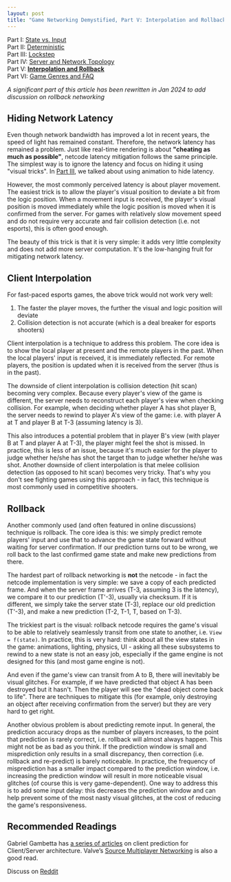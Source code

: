 ```yaml
---
layout: post
title: "Game Networking Demystified, Part V: Interpolation and Rollback"
---
```


Part I: [State vs. Input](https://ruoyusun.com/2019/03/28/game-networking-1.html)  
Part II: [Deterministic](https://ruoyusun.com/2019/03/29/game-networking-2.html)  
Part III: [Lockstep](https://ruoyusun.com/2019/04/06/game-networking-3.html)  
Part IV: [Server and Network Topology](https://ruoyusun.com/2019/04/07/game-networking-4.html)  
Part V: [**Interpolation and Rollback**](https://ruoyusun.com/2019/09/21/game-networking-5.html)  
Part VI: [Game Genres and FAQ](https://ruoyusun.com/2019/09/30/game-networking-6.html)  

*A significant part of this article has been rewritten in Jan 2024 to add discussion on rollback networking*

## Hiding Network Latency

Even though network bandwidth has improved a lot in recent years, the speed of light has remained constant. Therefore, the network latency has remained a problem. Just like real-time rendering is about **"cheating as much as possible"**, netcode latency mitigation follows the same principle. The simplest way is to ignore the latency and focus on hiding it using "visual tricks". In [Part III](https://ruoyusun.com/2019/04/06/game-networking-3.html), we talked about using animation to hide latency.

However, the most commonly perceived latency is about player movement. The easiest trick is to allow the player's visual position to deviate a bit from the logic position. When a movement input is received, the player's visual position is moved immediately while the logic position is moved when it is confirmed from the server. For games with relatively slow movement speed and do not require very accurate and fair collision detection (i.e. not esports), this is often good enough.

The beauty of this trick is that it is very simple: it adds very little complexity and does not add more server computation. It's the low-hanging fruit for mitigating network latency.

## Client Interpolation

For fast-paced esports games, the above trick would not work very well:

1. The faster the player moves, the further the visual and logic position will deviate
2. Collision detection is not accurate (which is a deal breaker for esports shooters)

Client interpolation is a technique to address this problem. The core idea is to show the local player at present and the remote players in the past. When the local players' input is received, it is immediately reflected. For remote players, the position is updated when it is received from the server (thus is in the past).

The downside of client interpolation is collision detection (hit scan) becoming very complex. Because every player's view of the game is different, the server needs to reconstruct each player's view when checking collision. For example, when deciding whether player A has shot player B, the server needs to rewind to player A's view of the game: i.e. with player A at T and player B at T-3 (assuming latency is 3).

This also introduces a potential problem that in player B's view (with player B at T and player A at T-3), the player might feel the shot is missed. In practice, this is less of an issue, because it's much easier for the player to judge whether he/she has shot the target than to judge whether he/she was shot. Another downside of client interpolation is that melee collision detection (as opposed to hit scan) becomes very tricky. That's why you don't see fighting games using this approach - in fact, this technique is most commonly used in competitive shooters.

## Rollback

Another commonly used (and often featured in online discussions) technique is rollback. The core idea is this: we simply predict remote players' input and use that to advance the game state forward without waiting for server confirmation. If our prediction turns out to be wrong, we roll back to the last confirmed game state and make new predictions from there.

The hardest part of rollback networking is **not** the netcode - in fact the netcode implementation is very simple: we save a copy of each predicted frame. And when the server frame arrives (T-3, assuming 3 is the latency), we compare it to our prediction (T'-3), usually via checksum. If it is different, we simply take the server state (T-3), replace our old prediction (T'-3), and make a new prediction (T-2, T-1, T, based on T-3).

The trickiest part is the visual: rollback netcode requires the game's visual to be able to relatively seamlessly transit from one state to another, i.e. `View = f(state)`. In practice, this is very hard: think about all the view states in the game: animations, lighting, physics, UI - asking all these subsystems to rewind to a new state is not an easy job, especially if the game engine is not designed for this (and most game engine is not). 

And even if the game's view can transit from A to B, there will inevitably be visual glitches. For example, if we have predicted that object A has been destroyed but it hasn't. Then the player will see the "dead object come back to life". There are techniques to mitigate this (for example, only destroying an object after receiving confirmation from the server) but they are very hard to get right.

Another obvious problem is about predicting remote input. In general, the prediction accuracy drops as the number of players increases, to the point that prediction is rarely correct, i.e. rollback will almost always happen. This might not be as bad as you think. If the prediction window is small and misprediction only results in a small discrepancy, then correction (i.e. rollback and re-predict) is barely noticeable. In practice, the frequency of misprediction has a smaller impact compared to the prediction window, i.e. increasing the prediction window will result in more noticeable visual glitches (of course this is very game-dependent). One way to address this is to add some input delay: this decreases the prediction window and can help prevent some of the most nasty visual glitches, at the cost of reducing the game's responsiveness.

## Recommended Readings

Gabriel Gambetta has [a series of articles](https://www.gabrielgambetta.com/client-server-game-architecture.html) on client prediction for Client/Server architecture. Valve’s [Source Multiplayer Networking](https://developer.valvesoftware.com/wiki/Source_Multiplayer_Networking) is also a good read.

Discuss on [Reddit](https://www.reddit.com/r/gamedev/comments/d7frze/game_networking_demystified_part_v_client/)